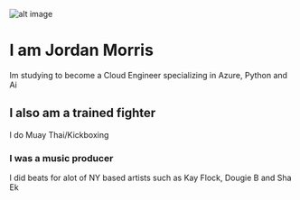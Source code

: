 ![alt image](https://media.licdn.com/dms/image/v2/D4E03AQEhQdI3Nc60Jw/profile-displayphoto-shrink_800_800/profile-displayphoto-shrink_800_800/0/1713480063768?e=1745452800&v=beta&t=h3lke3ac2Q7f9Mh-nFCFXMhNuINmVRRZx1stLKuRMMM)

# I am **Jordan Morris**

Im studying to become a Cloud Engineer specializing in Azure, Python and Ai

## I also am a trained fighter

I do Muay Thai/Kickboxing 

### I was a music producer

I did beats for alot of NY based artists such as Kay Flock, Dougie B and Sha Ek


